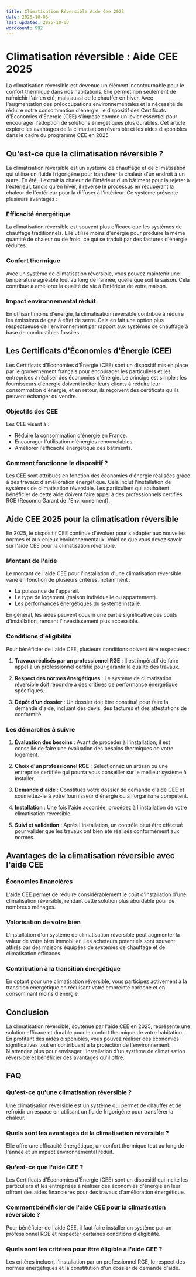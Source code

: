 ```yaml
---
title: Climatisation Réversible Aide Cee 2025
date: 2025-10-03
last_updated: 2025-10-03
wordcount: 992
---
```


# Climatisation réversible : Aide CEE 2025

La climatisation réversible est devenue un élément incontournable pour le confort thermique dans nos habitations. Elle permet non seulement de rafraîchir l'air en été, mais aussi de le chauffer en hiver. Avec l'augmentation des préoccupations environnementales et la nécessité de réduire notre consommation d'énergie, le dispositif des Certificats d'Économies d'Énergie (CEE) s'impose comme un levier essentiel pour encourager l'adoption de solutions énergétiques plus durables. Cet article explore les avantages de la climatisation réversible et les aides disponibles dans le cadre du programme CEE en 2025.

## Qu'est-ce que la climatisation réversible ?

La climatisation réversible est un système de chauffage et de climatisation qui utilise un fluide frigorigène pour transférer la chaleur d'un endroit à un autre. En été, il extrait la chaleur de l'intérieur d'un bâtiment pour la rejeter à l'extérieur, tandis qu'en hiver, il reverse le processus en récupérant la chaleur de l'extérieur pour la diffuser à l'intérieur. Ce système présente plusieurs avantages :

### Efficacité énergétique

La climatisation réversible est souvent plus efficace que les systèmes de chauffage traditionnels. Elle utilise moins d'énergie pour produire la même quantité de chaleur ou de froid, ce qui se traduit par des factures d'énergie réduites.

### Confort thermique

Avec un système de climatisation réversible, vous pouvez maintenir une température agréable tout au long de l'année, quelle que soit la saison. Cela contribue à améliorer la qualité de vie à l'intérieur de votre maison.

### Impact environnemental réduit

En utilisant moins d'énergie, la climatisation réversible contribue à réduire les émissions de gaz à effet de serre. Cela en fait une option plus respectueuse de l'environnement par rapport aux systèmes de chauffage à base de combustibles fossiles.

## Les Certificats d'Économies d'Énergie (CEE)

Les Certificats d'Économies d'Énergie (CEE) sont un dispositif mis en place par le gouvernement français pour encourager les particuliers et les entreprises à réaliser des économies d'énergie. Le principe est simple : les fournisseurs d'énergie doivent inciter leurs clients à réduire leur consommation d'énergie, et en retour, ils reçoivent des certificats qu'ils peuvent échanger ou vendre.

### Objectifs des CEE

Les CEE visent à :

- Réduire la consommation d'énergie en France.
- Encourager l'utilisation d'énergies renouvelables.
- Améliorer l'efficacité énergétique des bâtiments.

### Comment fonctionne le dispositif ?

Les CEE sont attribués en fonction des économies d'énergie réalisées grâce à des travaux d'amélioration énergétique. Cela inclut l'installation de systèmes de climatisation réversible. Les particuliers qui souhaitent bénéficier de cette aide doivent faire appel à des professionnels certifiés RGE (Reconnu Garant de l'Environnement).

## Aide CEE 2025 pour la climatisation réversible

En 2025, le dispositif CEE continue d'évoluer pour s'adapter aux nouvelles normes et aux enjeux environnementaux. Voici ce que vous devez savoir sur l'aide CEE pour la climatisation réversible.

### Montant de l'aide

Le montant de l'aide CEE pour l'installation d'une climatisation réversible varie en fonction de plusieurs critères, notamment :

- La puissance de l'appareil.
- Le type de logement (maison individuelle ou appartement).
- Les performances énergétiques du système installé.

En général, les aides peuvent couvrir une partie significative des coûts d'installation, rendant l'investissement plus accessible.

### Conditions d'éligibilité

Pour bénéficier de l'aide CEE, plusieurs conditions doivent être respectées :

1. **Travaux réalisés par un professionnel RGE** : Il est impératif de faire appel à un professionnel certifié pour garantir la qualité des travaux.
   
2. **Respect des normes énergétiques** : Le système de climatisation réversible doit répondre à des critères de performance énergétique spécifiques.

3. **Dépôt d'un dossier** : Un dossier doit être constitué pour faire la demande d'aide, incluant des devis, des factures et des attestations de conformité.

### Les démarches à suivre

1. **Évaluation des besoins** : Avant de procéder à l'installation, il est conseillé de faire une évaluation des besoins thermiques de votre logement.

2. **Choix d'un professionnel RGE** : Sélectionnez un artisan ou une entreprise certifiée qui pourra vous conseiller sur le meilleur système à installer.

3. **Demande d'aide** : Constituez votre dossier de demande d'aide CEE et soumettez-le à votre fournisseur d'énergie ou à l'organisme compétent.

4. **Installation** : Une fois l'aide accordée, procédez à l'installation de votre climatisation réversible.

5. **Suivi et validation** : Après l'installation, un contrôle peut être effectué pour valider que les travaux ont bien été réalisés conformément aux normes.

## Avantages de la climatisation réversible avec l'aide CEE

### Économies financières

L'aide CEE permet de réduire considérablement le coût d'installation d'une climatisation réversible, rendant cette solution plus abordable pour de nombreux ménages.

### Valorisation de votre bien

L'installation d'un système de climatisation réversible peut augmenter la valeur de votre bien immobilier. Les acheteurs potentiels sont souvent attirés par des maisons équipées de systèmes de chauffage et de climatisation efficaces.

### Contribution à la transition énergétique

En optant pour une climatisation réversible, vous participez activement à la transition énergétique en réduisant votre empreinte carbone et en consommant moins d'énergie.

## Conclusion

La climatisation réversible, soutenue par l'aide CEE en 2025, représente une solution efficace et durable pour le confort thermique de votre habitation. En profitant des aides disponibles, vous pouvez réaliser des économies significatives tout en contribuant à la protection de l'environnement. N'attendez plus pour envisager l'installation d'un système de climatisation réversible et bénéficier des avantages qu'il offre.

## FAQ

### Qu'est-ce qu'une climatisation réversible ?

Une climatisation réversible est un système qui permet de chauffer et de refroidir un espace en utilisant un fluide frigorigène pour transférer la chaleur.

### Quels sont les avantages de la climatisation réversible ?

Elle offre une efficacité énergétique, un confort thermique tout au long de l'année et un impact environnemental réduit.

### Qu'est-ce que l'aide CEE ?

Les Certificats d'Économies d'Énergie (CEE) sont un dispositif qui incite les particuliers et les entreprises à réaliser des économies d'énergie en leur offrant des aides financières pour des travaux d'amélioration énergétique.

### Comment bénéficier de l'aide CEE pour la climatisation réversible ?

Pour bénéficier de l'aide CEE, il faut faire installer un système par un professionnel RGE et respecter certaines conditions d'éligibilité.

### Quels sont les critères pour être éligible à l'aide CEE ?

Les critères incluent l'installation par un professionnel RGE, le respect des normes énergétiques et la constitution d'un dossier de demande d'aide.